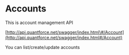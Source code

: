 # Accounts

This is account management API

[http://api.quantforce.net/swagger/index.html\#/Account](http://api.quantforce.net/swagger/index.html#/Account)

You can list/create/update accounts



